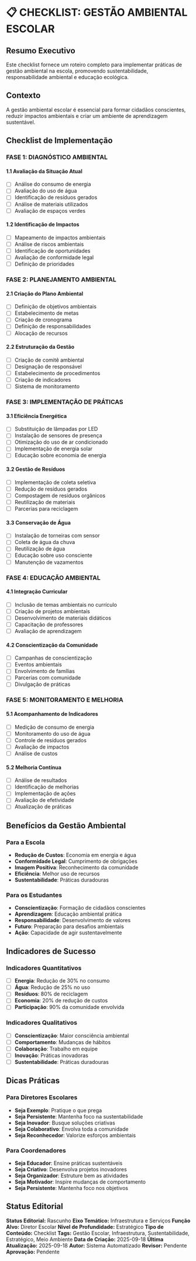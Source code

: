 # 📋 **CHECKLIST: GESTÃO AMBIENTAL ESCOLAR**

## Resumo Executivo

Este checklist fornece um roteiro completo para implementar práticas de gestão ambiental na escola, promovendo sustentabilidade, responsabilidade ambiental e educação ecológica.

## Contexto

A gestão ambiental escolar é essencial para formar cidadãos conscientes, reduzir impactos ambientais e criar um ambiente de aprendizagem sustentável.

## Checklist de Implementação

### **FASE 1: DIAGNÓSTICO AMBIENTAL**

#### **1.1 Avaliação da Situação Atual**
- [ ] Análise do consumo de energia
- [ ] Avaliação do uso de água
- [ ] Identificação de resíduos gerados
- [ ] Análise de materiais utilizados
- [ ] Avaliação de espaços verdes

#### **1.2 Identificação de Impactos**
- [ ] Mapeamento de impactos ambientais
- [ ] Análise de riscos ambientais
- [ ] Identificação de oportunidades
- [ ] Avaliação de conformidade legal
- [ ] Definição de prioridades

### **FASE 2: PLANEJAMENTO AMBIENTAL**

#### **2.1 Criação do Plano Ambiental**
- [ ] Definição de objetivos ambientais
- [ ] Estabelecimento de metas
- [ ] Criação de cronograma
- [ ] Definição de responsabilidades
- [ ] Alocação de recursos

#### **2.2 Estruturação da Gestão**
- [ ] Criação de comitê ambiental
- [ ] Designação de responsável
- [ ] Estabelecimento de procedimentos
- [ ] Criação de indicadores
- [ ] Sistema de monitoramento

### **FASE 3: IMPLEMENTAÇÃO DE PRÁTICAS**

#### **3.1 Eficiência Energética**
- [ ] Substituição de lâmpadas por LED
- [ ] Instalação de sensores de presença
- [ ] Otimização do uso de ar condicionado
- [ ] Implementação de energia solar
- [ ] Educação sobre economia de energia

#### **3.2 Gestão de Resíduos**
- [ ] Implementação de coleta seletiva
- [ ] Redução de resíduos gerados
- [ ] Compostagem de resíduos orgânicos
- [ ] Reutilização de materiais
- [ ] Parcerias para reciclagem

#### **3.3 Conservação de Água**
- [ ] Instalação de torneiras com sensor
- [ ] Coleta de água da chuva
- [ ] Reutilização de água
- [ ] Educação sobre uso consciente
- [ ] Manutenção de vazamentos

### **FASE 4: EDUCAÇÃO AMBIENTAL**

#### **4.1 Integração Curricular**
- [ ] Inclusão de temas ambientais no currículo
- [ ] Criação de projetos ambientais
- [ ] Desenvolvimento de materiais didáticos
- [ ] Capacitação de professores
- [ ] Avaliação de aprendizagem

#### **4.2 Conscientização da Comunidade**
- [ ] Campanhas de conscientização
- [ ] Eventos ambientais
- [ ] Envolvimento de famílias
- [ ] Parcerias com comunidade
- [ ] Divulgação de práticas

### **FASE 5: MONITORAMENTO E MELHORIA**

#### **5.1 Acompanhamento de Indicadores**
- [ ] Medição de consumo de energia
- [ ] Monitoramento do uso de água
- [ ] Controle de resíduos gerados
- [ ] Avaliação de impactos
- [ ] Análise de custos

#### **5.2 Melhoria Contínua**
- [ ] Análise de resultados
- [ ] Identificação de melhorias
- [ ] Implementação de ações
- [ ] Avaliação de efetividade
- [ ] Atualização de práticas

## Benefícios da Gestão Ambiental

### **Para a Escola**
- **Redução de Custos**: Economia em energia e água
- **Conformidade Legal**: Cumprimento de obrigações
- **Imagem Positiva**: Reconhecimento da comunidade
- **Eficiência**: Melhor uso de recursos
- **Sustentabilidade**: Práticas duradouras

### **Para os Estudantes**
- **Conscientização**: Formação de cidadãos conscientes
- **Aprendizagem**: Educação ambiental prática
- **Responsabilidade**: Desenvolvimento de valores
- **Futuro**: Preparação para desafios ambientais
- **Ação**: Capacidade de agir sustentavelmente

## Indicadores de Sucesso

### **Indicadores Quantitativos**
- [ ] **Energia**: Redução de 30% no consumo
- [ ] **Água**: Redução de 25% no uso
- [ ] **Resíduos**: 80% de reciclagem
- [ ] **Economia**: 20% de redução de custos
- [ ] **Participação**: 90% da comunidade envolvida

### **Indicadores Qualitativos**
- [ ] **Conscientização**: Maior consciência ambiental
- [ ] **Comportamento**: Mudanças de hábitos
- [ ] **Colaboração**: Trabalho em equipe
- [ ] **Inovação**: Práticas inovadoras
- [ ] **Sustentabilidade**: Práticas duradouras

## Dicas Práticas

### **Para Diretores Escolares**
- **Seja Exemplo**: Pratique o que prega
- **Seja Persistente**: Mantenha foco na sustentabilidade
- **Seja Inovador**: Busque soluções criativas
- **Seja Colaborativo**: Envolva toda a comunidade
- **Seja Reconhecedor**: Valorize esforços ambientais

### **Para Coordenadores**
- **Seja Educador**: Ensine práticas sustentáveis
- **Seja Criativo**: Desenvolva projetos inovadores
- **Seja Organizador**: Estruture bem as atividades
- **Seja Motivador**: Inspire mudanças de comportamento
- **Seja Persistente**: Mantenha foco nos objetivos

## Status Editorial

**Status Editorial:** Rascunho
**Eixo Temático:** Infraestrutura e Serviços
**Função Alvo:** Diretor Escolar
**Nível de Profundidade:** Estratégico
**Tipo de Conteúdo:** Checklist
**Tags:** Gestão Escolar, Infraestrutura, Sustentabilidade, Estratégico, Meio Ambiente
**Data de Criação:** 2025-09-18
**Última Atualização:** 2025-09-18
**Autor:** Sistema Automatizado
**Revisor:** Pendente
**Aprovação:** Pendente
